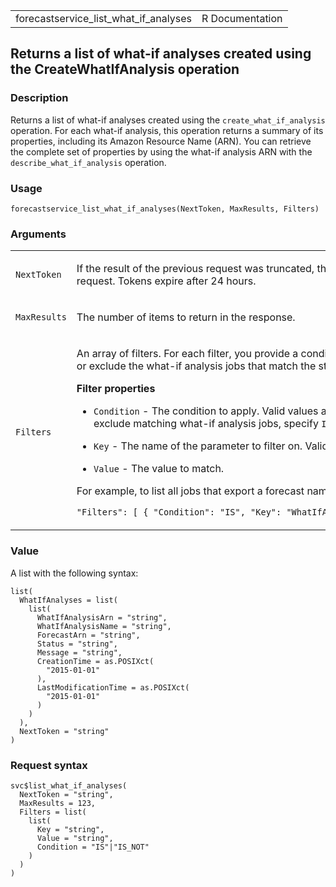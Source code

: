<table style="width: 100%;">
<tbody>
<tr class="odd">
<td>forecastservice_list_what_if_analyses</td>
<td style="text-align: right;">R Documentation</td>
</tr>
</tbody>
</table>

## Returns a list of what-if analyses created using the CreateWhatIfAnalysis operation

### Description

Returns a list of what-if analyses created using the
`create_what_if_analysis` operation. For each what-if analysis, this
operation returns a summary of its properties, including its Amazon
Resource Name (ARN). You can retrieve the complete set of properties by
using the what-if analysis ARN with the `describe_what_if_analysis`
operation.

### Usage

    forecastservice_list_what_if_analyses(NextToken, MaxResults, Filters)

### Arguments

<table>
<colgroup>
<col style="width: 35%" />
<col style="width: 65%" />
</colgroup>
<tbody>
<tr class="odd">
<td><code
id="forecastservice_list_what_if_analyses_:_NextToken">NextToken</code></td>
<td><p>If the result of the previous request was truncated, the response
includes a <code>NextToken</code>. To retrieve the next set of results,
use the token in the next request. Tokens expire after 24
hours.</p></td>
</tr>
<tr class="even">
<td><code
id="forecastservice_list_what_if_analyses_:_MaxResults">MaxResults</code></td>
<td><p>The number of items to return in the response.</p></td>
</tr>
<tr class="odd">
<td><code
id="forecastservice_list_what_if_analyses_:_Filters">Filters</code></td>
<td><p>An array of filters. For each filter, you provide a condition and
a match statement. The condition is either <code>IS</code> or
<code>IS_NOT</code>, which specifies whether to include or exclude the
what-if analysis jobs that match the statement from the list,
respectively. The match statement consists of a key and a value.</p>
<p><strong>Filter properties</strong></p>
<ul>
<li><p><code>Condition</code> - The condition to apply. Valid values are
<code>IS</code> and <code>IS_NOT</code>. To include the what-if analysis
jobs that match the statement, specify <code>IS</code>. To exclude
matching what-if analysis jobs, specify <code>IS_NOT</code>.</p></li>
<li><p><code>Key</code> - The name of the parameter to filter on. Valid
values are <code>WhatIfAnalysisArn</code> and
<code>Status</code>.</p></li>
<li><p><code>Value</code> - The value to match.</p></li>
</ul>
<p>For example, to list all jobs that export a forecast named
<em>electricityWhatIf</em>, specify the following filter:</p>
<p><code
style="white-space: pre;">⁠"Filters": [ { "Condition": "IS", "Key": "WhatIfAnalysisArn", "Value": "arn:aws:forecast:us-west-2:&lt;acct-id&gt;:forecast/electricityWhatIf" } ]⁠</code></p></td>
</tr>
</tbody>
</table>

### Value

A list with the following syntax:

    list(
      WhatIfAnalyses = list(
        list(
          WhatIfAnalysisArn = "string",
          WhatIfAnalysisName = "string",
          ForecastArn = "string",
          Status = "string",
          Message = "string",
          CreationTime = as.POSIXct(
            "2015-01-01"
          ),
          LastModificationTime = as.POSIXct(
            "2015-01-01"
          )
        )
      ),
      NextToken = "string"
    )

### Request syntax

    svc$list_what_if_analyses(
      NextToken = "string",
      MaxResults = 123,
      Filters = list(
        list(
          Key = "string",
          Value = "string",
          Condition = "IS"|"IS_NOT"
        )
      )
    )
